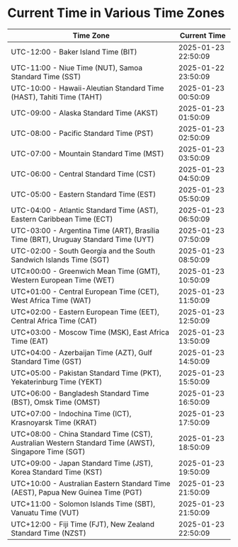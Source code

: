 # Current Time in Various Time Zones

| Time Zone | Current Time |
|-----------|--------------|
| UTC-12:00 - Baker Island Time (BIT) | 2025-01-23 22:50:09 |
| UTC-11:00 - Niue Time (NUT), Samoa Standard Time (SST) | 2025-01-22 23:50:09 |
| UTC-10:00 - Hawaii-Aleutian Standard Time (HAST), Tahiti Time (TAHT) | 2025-01-23 00:50:09 |
| UTC-09:00 - Alaska Standard Time (AKST) | 2025-01-23 01:50:09 |
| UTC-08:00 - Pacific Standard Time (PST) | 2025-01-23 02:50:09 |
| UTC-07:00 - Mountain Standard Time (MST) | 2025-01-23 03:50:09 |
| UTC-06:00 - Central Standard Time (CST) | 2025-01-23 04:50:09 |
| UTC-05:00 - Eastern Standard Time (EST) | 2025-01-23 05:50:09 |
| UTC-04:00 - Atlantic Standard Time (AST), Eastern Caribbean Time (ECT) | 2025-01-23 06:50:09 |
| UTC-03:00 - Argentina Time (ART), Brasília Time (BRT), Uruguay Standard Time (UYT) | 2025-01-23 07:50:09 |
| UTC-02:00 - South Georgia and the South Sandwich Islands Time (SGT) | 2025-01-23 08:50:09 |
| UTC±00:00 - Greenwich Mean Time (GMT), Western European Time (WET) | 2025-01-23 10:50:09 |
| UTC+01:00 - Central European Time (CET), West Africa Time (WAT) | 2025-01-23 11:50:09 |
| UTC+02:00 - Eastern European Time (EET), Central Africa Time (CAT) | 2025-01-23 12:50:09 |
| UTC+03:00 - Moscow Time (MSK), East Africa Time (EAT) | 2025-01-23 13:50:09 |
| UTC+04:00 - Azerbaijan Time (AZT), Gulf Standard Time (GST) | 2025-01-23 14:50:09 |
| UTC+05:00 - Pakistan Standard Time (PKT), Yekaterinburg Time (YEKT) | 2025-01-23 15:50:09 |
| UTC+06:00 - Bangladesh Standard Time (BST), Omsk Time (OMST) | 2025-01-23 16:50:09 |
| UTC+07:00 - Indochina Time (ICT), Krasnoyarsk Time (KRAT) | 2025-01-23 17:50:09 |
| UTC+08:00 - China Standard Time (CST), Australian Western Standard Time (AWST), Singapore Time (SGT) | 2025-01-23 18:50:09 |
| UTC+09:00 - Japan Standard Time (JST), Korea Standard Time (KST) | 2025-01-23 19:50:09 |
| UTC+10:00 - Australian Eastern Standard Time (AEST), Papua New Guinea Time (PGT) | 2025-01-23 21:50:09 |
| UTC+11:00 - Solomon Islands Time (SBT), Vanuatu Time (VUT) | 2025-01-23 21:50:09 |
| UTC+12:00 - Fiji Time (FJT), New Zealand Standard Time (NZST) | 2025-01-23 22:50:09 |
